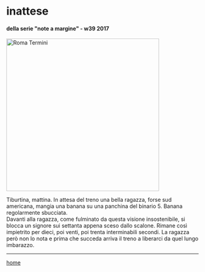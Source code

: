 # inattese  

#### della serie "note a margine" - w39 2017
<img src="https://drive.google.com/uc?id=1dwzJOGYuVj-0BBMkhKovPCNRx9N6qKVh" alt="Roma Termini" width="400">  
<!--- /interarete131.png  --->  
 
Tiburtina, mattina. In attesa del treno una bella ragazza, forse sud americana, mangia una banana su una panchina del binario 5. Banana regolarmente sbucciata.     
Davanti alla ragazza, come fulminato da questa visione insostenibile, si blocca un signore sui settanta appena sceso dallo scalone. Rimane così impietrito per dieci, poi venti, poi trenta interminabili secondi. La ragazza però non lo nota e prima che succeda arriva il treno a liberarci da quel lungo imbarazzo.  
    
---
[home](/interarete.md)  